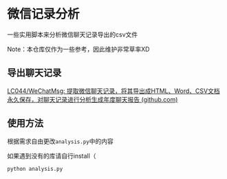 # 微信记录分析

一些实用脚本来分析微信聊天记录导出的csv文件

Note：本仓库仅作为一些参考，因此维护非常草率XD

## 导出聊天记录

[LC044/WeChatMsg: 提取微信聊天记录，将其导出成HTML、Word、CSV文档永久保存，对聊天记录进行分析生成年度聊天报告 (github.com)](https://github.com/LC044/WeChatMsg)

## 使用方法

根据需求自由更改`analysis.py`中的内容

如果遇到没有的库请自行install（

```
python analysis.py
```

